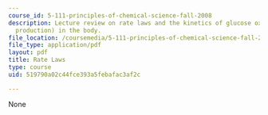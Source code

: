 ```yaml
---
course_id: 5-111-principles-of-chemical-science-fall-2008
description: Lecture review on rate laws and the kinetics of glucose oxidation (energy
  production) in the body.
file_location: /coursemedia/5-111-principles-of-chemical-science-fall-2008/519790a02c44fce393a5febafac3af2c_bioex_lect31.pdf
file_type: application/pdf
layout: pdf
title: Rate Laws
type: course
uid: 519790a02c44fce393a5febafac3af2c

---
```

None